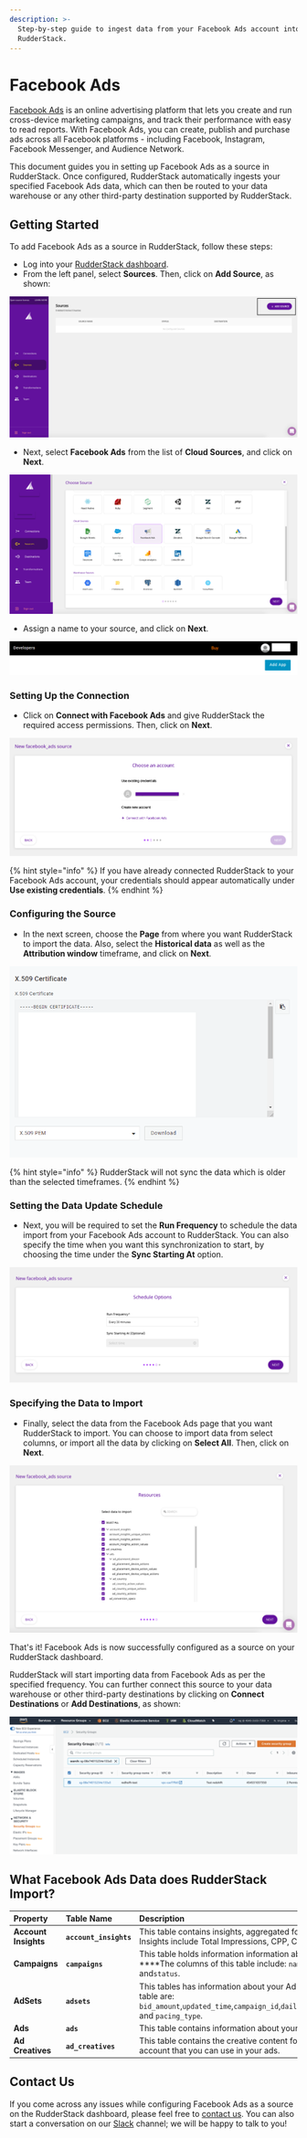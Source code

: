```yaml
---
description: >-
  Step-by-step guide to ingest data from your Facebook Ads account into
  RudderStack.
---
```


# Facebook Ads

[Facebook Ads](https://www.facebook.com/business/ads) is an online advertising platform that lets you create and run cross-device marketing campaigns, and track their performance with easy to read reports. With Facebook Ads, you can create, publish and purchase ads across all Facebook platforms - including Facebook, Instagram, Facebook Messenger, and Audience Network.

This document guides you in setting up Facebook Ads as a source in RudderStack. Once configured, RudderStack automatically ingests your specified Facebook Ads data, which can then be routed to your data warehouse or any other third-party destination supported by RudderStack.

## Getting Started

To add Facebook Ads as a source in RudderStack, follow these steps:

* Log into your [RudderStack dashboard](https://app.rudderlabs.com/signup?type=freetrial).
* From the left panel, select **Sources**. Then, click on **Add Source**, as shown:

![](../.gitbook/assets/1%20%284%29%20%283%29%20%283%29%20%283%29%20%283%29%20%283%29%20%283%29%20%283%29%20%283%29.png)

* Next, select **Facebook Ads** from the list of **Cloud Sources**, and click on **Next**.

![](../.gitbook/assets/2%20%281%29.png)

* Assign a name to your source, and click on **Next**.

![](../.gitbook/assets/3%20%282%29.png)

### Setting Up the Connection

* Click on **Connect with Facebook Ads** and give RudderStack the required access permissions. Then, click on **Next**.

![](../.gitbook/assets/4%20%283%29.png)

{% hint style="info" %}
If you have already connected RudderStack to your Facebook Ads account, your credentials should appear automatically under **Use existing credentials**.
{% endhint %}

### Configuring the Source

* In the next screen, choose the **Page** from where you want RudderStack to import the data. Also, select the **Historical data** as well as the **Attribution window** timeframe, and click on **Next**.

![](../.gitbook/assets/5%20%288%29%20%281%29.png)

{% hint style="info" %}
RudderStack will not sync the data which is older than the selected timeframes.
{% endhint %}

### Setting the Data Update Schedule

* Next, you will be required to set the **Run Frequency** to schedule the data import from your Facebook Ads account to RudderStack. You can also specify the time when you want this synchronization to start, by choosing the time under the **Sync Starting At** option.

![](../.gitbook/assets/6%20%287%29.png)

### Specifying the Data to Import

* Finally, select the data from the Facebook Ads page that you want RudderStack to import. You can choose to import data from select columns, or import all the data by clicking on **Select All**. Then, click on **Next**.

![](../.gitbook/assets/7%20%282%29.png)

That's it! Facebook Ads is now successfully configured as a source on your RudderStack dashboard. 

RudderStack will start importing data from Facebook Ads as per the specified frequency. You can further connect this source to your data warehouse or other third-party destinations by clicking on **Connect Destinations** or **Add Destinations**, as shown:

![](../.gitbook/assets/8%20%281%29.png)

## What Facebook Ads Data does RudderStack Import?

| **Property** | **Table Name** | **Description** |
| :--- | :--- | :--- |
| **Account Insights** | **`account_insights`** | This table contains insights, aggregated for the whole account. Insights include Total Impressions, CPP, CPC, Reach, and CPM. |
| **Campaigns** | **`campaigns`** | This table holds information information about your campaigns. ****The columns of this table include: `name`, `objective`, `account_id`,  and`status`. |
| **AdSets** | **`adsets`** | This tables has information about your Ad Sets. The columns of this table are: `bid_amount`,`updated_time`,`campaign_id`,`daily_budget`,`lifetime_budget`, and `pacing_type`. |
| **Ads** | **`ads`** | This table contains information about your Facebook Ads. |
| **Ad Creatives** | **`ad_creatives`** | This table contains the creative content for your Facebook Ads account that you can use in your ads. |

## Contact Us

If you come across any issues while configuring Facebook Ads as a source on the RudderStack dashboard, please feel free to [contact us](mailto:%20contact@rudderstack.com). You can also start a conversation on our [Slack](https://resources.rudderstack.com/join-rudderstack-slack) channel; we will be happy to talk to you!

